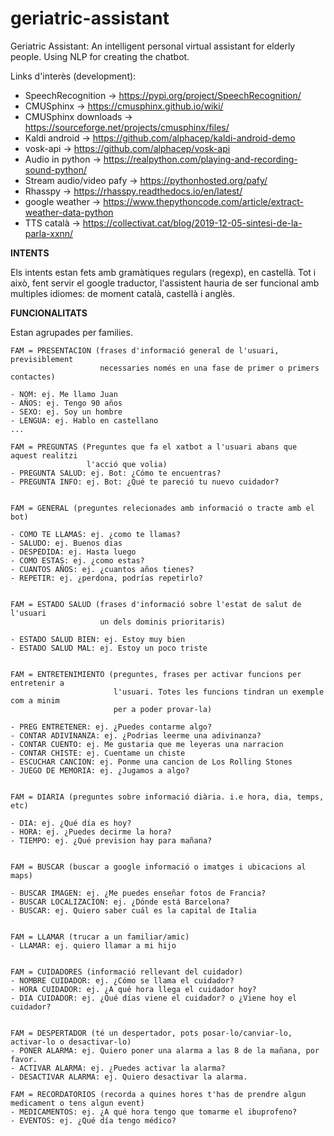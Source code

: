 # geriatric-assistant
Geriatric Assistant: An intelligent personal virtual assistant for elderly people.
Using NLP for creating the chatbot.

Links d'interès (development):

- SpeechRecognition -> https://pypi.org/project/SpeechRecognition/
- CMUSphinx -> https://cmusphinx.github.io/wiki/
- CMUSphinx downloads -> https://sourceforge.net/projects/cmusphinx/files/
- Kaldi android -> https://github.com/alphacep/kaldi-android-demo
- vosk-api -> https://github.com/alphacep/vosk-api
- Audio in python -> https://realpython.com/playing-and-recording-sound-python/
- Stream audio/video pafy -> https://pythonhosted.org/pafy/
- Rhasspy -> https://rhasspy.readthedocs.io/en/latest/
- google weather -> https://www.thepythoncode.com/article/extract-weather-data-python
- TTS català -> https://collectivat.cat/blog/2019-12-05-sintesi-de-la-parla-xxnn/


**INTENTS**

Els intents estan fets amb gramàtiques regulars (regexp), en castellà. Tot i això, fent servir el google traductor, l'assistent hauria de ser funcional amb multiples idiomes: de moment català, castellà i anglès.

**FUNCIONALITATS**

Estan agrupades per families.

    FAM = PRESENTACION (frases d'informació general de l'usuari, previsiblement
                        necessaries només en una fase de primer o primers contactes)
    
    - NOM: ej. Me llamo Juan
    - AÑOS: ej. Tengo 90 años
    - SEXO: ej. Soy un hombre
    - LENGUA: ej. Hablo en castellano
    ...
    
    FAM = PREGUNTAS (Preguntes que fa el xatbot a l'usuari abans que aquest realitzi 
                     l'acció que volia)
    - PREGUNTA SALUD: ej. Bot: ¿Cómo te encuentras?
    - PREGUNTA INFO: ej. Bot: ¿Qué te pareció tu nuevo cuidador?


    FAM = GENERAL (preguntes relecionades amb informació o tracte amb el bot)
    
    - COMO TE LLAMAS: ej. ¿como te llamas?
    - SALUDO: ej. Buenos dias
    - DESPEDIDA: ej. Hasta luego
    - COMO ESTAS: ej. ¿como estas?
    - CUANTOS AÑOS: ej. ¿cuantos años tienes?
    - REPETIR: ej. ¿perdona, podrías repetirlo?
    
    
    FAM = ESTADO SALUD (frases d'informació sobre l'estat de salut de l'usuari
                        un dels dominis prioritaris)
    
    - ESTADO SALUD BIEN: ej. Estoy muy bien
    - ESTADO SALUD MAL: ej. Estoy un poco triste
    
    
    FAM = ENTRETENIMIENTO (preguntes, frases per activar funcions per entretenir a
                           l'usuari. Totes les funcions tindran un exemple com a minim
                           per a poder provar-la)
    
    - PREG ENTRETENER: ej. ¿Puedes contarme algo?
    - CONTAR ADIVINANZA: ej. ¿Podrias leerme una adivinanza?
    - CONTAR CUENTO: ej. Me gustaria que me leyeras una narracion
    - CONTAR CHISTE: ej. Cuentame un chiste
    - ESCUCHAR CANCION: ej. Ponme una cancion de Los Rolling Stones
    - JUEGO DE MEMORIA: ej. ¿Jugamos a algo?
    
    
    FAM = DIARIA (preguntes sobre informació diària. i.e hora, dia, temps, etc)
    
    - DIA: ej. ¿Qué día es hoy?
    - HORA: ej. ¿Puedes decirme la hora?
    - TIEMPO: ej. ¿Qué prevision hay para mañana?
    
    
    FAM = BUSCAR (buscar a google informació o imatges i ubicacions al maps)
    
    - BUSCAR IMAGEN: ej. ¿Me puedes enseñar fotos de Francia?
    - BUSCAR LOCALIZACION: ej. ¿Dónde está Barcelona?
    - BUSCAR: ej. Quiero saber cuál es la capital de Italia
    
    
    FAM = LLAMAR (trucar a un familiar/amic)
    - LLAMAR: ej. quiero llamar a mi hijo 
    
    
    FAM = CUIDADORES (informació rellevant del cuidador)
    - NOMBRE CUIDADOR: ej. ¿Cómo se llama el cuidador?
    - HORA CUIDADOR: ej. ¿A qué hora llega el cuidador hoy?
    - DIA CUIDADOR: ej. ¿Qué días viene el cuidador? o ¿Viene hoy el cuidador?
    
    
    FAM = DESPERTADOR (té un despertador, pots posar-lo/canviar-lo, activar-lo o desactivar-lo)
    - PONER ALARMA: ej. Quiero poner una alarma a las 8 de la mañana, por favor.
    - ACTIVAR ALARMA: ej. ¿Puedes activar la alarma?
    - DESACTIVAR ALARMA: ej. Quiero desactivar la alarma.

    FAM = RECORDATORIOS (recorda a quines hores t'has de prendre algun medicament o tens algun event)
    - MEDICAMENTOS: ej. ¿A qué hora tengo que tomarme el ibuprofeno?
    - EVENTOS: ej. ¿Qué día tengo médico?
    
 
